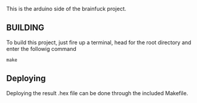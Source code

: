 This is the arduino side of the brainfuck project.

BUILDING
--------
To build this project, just fire up a terminal, head for the root directory and enter the followig command

    make

Deploying 
---------
Deploying the result .hex file can be done through the included Makefile.

